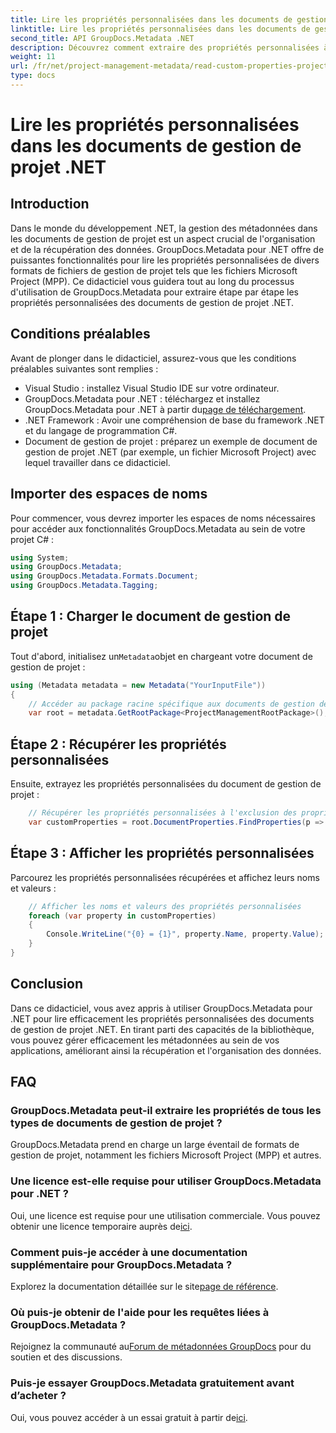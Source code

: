 ```yaml
---
title: Lire les propriétés personnalisées dans les documents de gestion de projet .NET
linktitle: Lire les propriétés personnalisées dans les documents de gestion de projet .NET
second_title: API GroupDocs.Metadata .NET
description: Découvrez comment extraire des propriétés personnalisées à partir de documents de gestion de projet .NET à l'aide de GroupDocs.Metadata pour .NET. Améliorez la gestion de vos métadonnées.
weight: 11
url: /fr/net/project-management-metadata/read-custom-properties-project-management-documents/
type: docs
---
```

# Lire les propriétés personnalisées dans les documents de gestion de projet .NET

## Introduction
Dans le monde du développement .NET, la gestion des métadonnées dans les documents de gestion de projet est un aspect crucial de l'organisation et de la récupération des données. GroupDocs.Metadata pour .NET offre de puissantes fonctionnalités pour lire les propriétés personnalisées de divers formats de fichiers de gestion de projet tels que les fichiers Microsoft Project (MPP). Ce didacticiel vous guidera tout au long du processus d'utilisation de GroupDocs.Metadata pour extraire étape par étape les propriétés personnalisées des documents de gestion de projet .NET.
## Conditions préalables
Avant de plonger dans le didacticiel, assurez-vous que les conditions préalables suivantes sont remplies :
- Visual Studio : installez Visual Studio IDE sur votre ordinateur.
-  GroupDocs.Metadata pour .NET : téléchargez et installez GroupDocs.Metadata pour .NET à partir du[page de téléchargement](https://releases.groupdocs.com/metadata/net/).
- .NET Framework : Avoir une compréhension de base du framework .NET et du langage de programmation C#.
- Document de gestion de projet : préparez un exemple de document de gestion de projet .NET (par exemple, un fichier Microsoft Project) avec lequel travailler dans ce didacticiel.

## Importer des espaces de noms
Pour commencer, vous devrez importer les espaces de noms nécessaires pour accéder aux fonctionnalités GroupDocs.Metadata au sein de votre projet C# :
```csharp
using System;
using GroupDocs.Metadata;
using GroupDocs.Metadata.Formats.Document;
using GroupDocs.Metadata.Tagging;
```
## Étape 1 : Charger le document de gestion de projet
 Tout d'abord, initialisez un`Metadata`objet en chargeant votre document de gestion de projet :
```csharp
using (Metadata metadata = new Metadata("YourInputFile"))
{
    // Accéder au package racine spécifique aux documents de gestion de projet
    var root = metadata.GetRootPackage<ProjectManagementRootPackage>();
```
## Étape 2 : Récupérer les propriétés personnalisées
Ensuite, extrayez les propriétés personnalisées du document de gestion de projet :
```csharp
    // Récupérer les propriétés personnalisées à l'exclusion des propriétés intégrées
    var customProperties = root.DocumentProperties.FindProperties(p => !p.Tags.Contains(Tags.Document.BuiltIn));
```
## Étape 3 : Afficher les propriétés personnalisées
Parcourez les propriétés personnalisées récupérées et affichez leurs noms et valeurs :
```csharp
    // Afficher les noms et valeurs des propriétés personnalisées
    foreach (var property in customProperties)
    {
        Console.WriteLine("{0} = {1}", property.Name, property.Value);
    }
}
```

## Conclusion
Dans ce didacticiel, vous avez appris à utiliser GroupDocs.Metadata pour .NET pour lire efficacement les propriétés personnalisées des documents de gestion de projet .NET. En tirant parti des capacités de la bibliothèque, vous pouvez gérer efficacement les métadonnées au sein de vos applications, améliorant ainsi la récupération et l'organisation des données.

## FAQ
### GroupDocs.Metadata peut-il extraire les propriétés de tous les types de documents de gestion de projet ?
GroupDocs.Metadata prend en charge un large éventail de formats de gestion de projet, notamment les fichiers Microsoft Project (MPP) et autres.
### Une licence est-elle requise pour utiliser GroupDocs.Metadata pour .NET ?
 Oui, une licence est requise pour une utilisation commerciale. Vous pouvez obtenir une licence temporaire auprès de[ici](https://purchase.groupdocs.com/temporary-license/).
### Comment puis-je accéder à une documentation supplémentaire pour GroupDocs.Metadata ?
 Explorez la documentation détaillée sur le site[page de référence](https://tutorials.groupdocs.com/metadata/net/).
### Où puis-je obtenir de l'aide pour les requêtes liées à GroupDocs.Metadata ?
 Rejoignez la communauté au[Forum de métadonnées GroupDocs](https://forum.groupdocs.com/c/metadata/14) pour du soutien et des discussions.
### Puis-je essayer GroupDocs.Metadata gratuitement avant d’acheter ?
 Oui, vous pouvez accéder à un essai gratuit à partir de[ici](https://releases.groupdocs.com/).